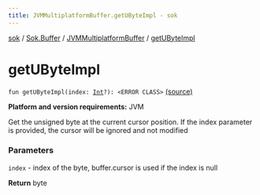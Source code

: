 ```yaml
---
title: JVMMultiplatformBuffer.getUByteImpl - sok
---
```


[sok](../../index.html) / [Sok.Buffer](../index.html) / [JVMMultiplatformBuffer](index.html) / [getUByteImpl](./get-u-byte-impl.html)

# getUByteImpl

`fun getUByteImpl(index: `[`Int`](https://kotlinlang.org/api/latest/jvm/stdlib/kotlin/-int/index.html)`?): <ERROR CLASS>` [(source)](https://github.com/SeekDaSky/Sok/tree/master/jvm/sok-jvm/src/Sok/Buffer/JVMMultiplatformBuffer.kt#L77)

**Platform and version requirements:** JVM

Get the unsigned byte at the current cursor position. If the index parameter is provided, the cursor will be ignored and
not modified

### Parameters

`index` - index of the byte, buffer.cursor is used if the index is null

**Return**
byte

